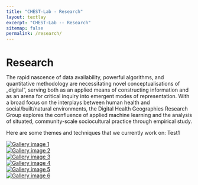 ```yaml
---
title: "CHEST-Lab - Research"
layout: textlay
excerpt: "CHEST-Lab -- Research"
sitemap: false
permalink: /research/
---
```


# Research

The rapid nascence of data availability, powerful algorithms, and quantitative methodology are necessitating novel conceptualisations of „digital“, serving both as an applied means of constructing information and as an arena for critical inquiry into emergent modes of representation. With a broad focus on the interplays between human health and social/built/natural environments, the Digital Health Geographies Research Group explores the confluence of applied machine learning and the analysis of situated, community-scale sociocultural practice through empirical study.

Here are some themes and techniques that we currently work on:
Test1

<style>
*,
*::after,
*::before {
  margin: 0;
  padding: 0;
  box-sizing: inherit; 
}
</style>

<div class="container" style="width: 100%; margin: 1em auto;" markdown="0">
  <div class="gallery" markdown="0">
    <figure class="gallery__item gallery__item--1">
	  <a href="{{ site.url }}{{ site.baseurl }}/research/covid19.html">
      <img src="{{ site.url }}{{ site.baseurl }}/images/projects/COVID_19.svg"
           alt="Gallery image 1" class="gallery__img">
	  </a>
    </figure>
    <figure class="gallery__item gallery__item--2">
	  <a href="{{ site.url }}{{ site.baseurl }}/research/covid19narratives.html">
      <img src="{{ site.url }}{{ site.baseurl }}/images/projects/COVID_19_Narratives.svg"
           alt="Gallery image 2" class="gallery__img">
	  </a>
    </figure>
    <figure class="gallery__item gallery__item--3">
	  <a href="{{ site.url }}{{ site.baseurl }}/research/gem.html">
      <img src="{{ site.url }}{{ site.baseurl }}/images/projects/GEM.svg"
           alt="Gallery image 3" class="gallery__img">
	  </a>
    </figure>
    <figure class="gallery__item gallery__item--4">
	  <a href="{{ site.url }}{{ site.baseurl }}/research/purespace.html">
      <img src="{{ site.url }}{{ site.baseurl }}/images/projects/PURE_SPACE.svg"
           alt="Gallery image 4" class="gallery__img">
	  </a>
    </figure>
    <figure class="gallery__item gallery__item--5">
	  <a href="{{ site.url }}{{ site.baseurl }}/research/stage.html">
      <img src="{{ site.url }}{{ site.baseurl }}/images/projects/STAGE.svg"
           alt="Gallery image 5" class="gallery__img">
	  </a>
    </figure>
    <figure class="gallery__item gallery__item--6">
	  <a href="{{ site.url }}{{ site.baseurl }}/research/vibrance.html">
      <img src="{{ site.url }}{{ site.baseurl }}/images/projects/VIBRANCE.svg"
           alt="Gallery image 6" class="gallery__img">
	  </a>
    </figure>
  </div>
</div>